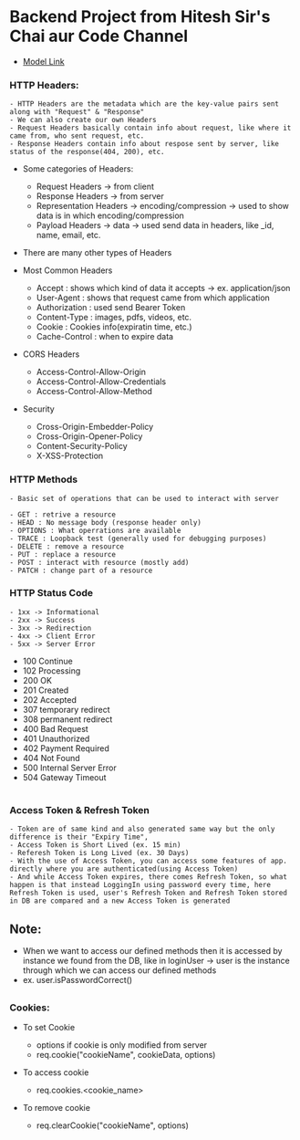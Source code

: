 # Backend Project from Hitesh Sir's Chai aur Code Channel

- [Model Link](https://app.eraser.io/workspace/YtPqZ1VogxGy1jzIDkzj)

### HTTP Headers:
    - HTTP Headers are the metadata which are the key-value pairs sent along with "Request" & "Response"
    - We can also create our own Headers
    - Request Headers basically contain info about request, like where it came from, who sent request, etc.
    - Response Headers contain info about respose sent by server, like status of the response(404, 200), etc.

- Some categories of Headers:
    - Request Headers -> from client
    - Response Headers -> from server
    - Representation Headers -> encoding/compression -> used to show data is in which encoding/compression
    - Payload Headers -> data -> used send data in headers, like _id, name, email, etc.

- There are many other types of Headers


- Most Common Headers
    - Accept : shows which kind of data it accepts -> ex. application/json
    - User-Agent : shows that request came from which application
    - Authorization : used send Bearer Token
    - Content-Type : images, pdfs, videos, etc.
    - Cookie : Cookies info(expiratin time, etc.)
    - Cache-Control : when to expire data

- CORS Headers
    - Access-Control-Allow-Origin
    - Access-Control-Allow-Credentials
    - Access-Control-Allow-Method

- Security
    - Cross-Origin-Embedder-Policy
    - Cross-Origin-Opener-Policy
    - Content-Security-Policy
    - X-XSS-Protection

### HTTP Methods
    - Basic set of operations that can be used to interact with server

    - GET : retrive a resource
    - HEAD : No message body (response header only)
    - OPTIONS : What operrations are available
    - TRACE : Loopback test (generally used for debugging purposes)
    - DELETE : remove a resource
    - PUT : replace a resource
    - POST : interact with resource (mostly add)
    - PATCH : change part of a resource

### HTTP Status Code
    - 1xx -> Informational
    - 2xx -> Success
    - 3xx -> Redirection
    - 4xx -> Client Error
    - 5xx -> Server Error

- 100 Continue          
- 102 Processing
- 200 OK
- 201 Created
- 202 Accepted
- 307 temporary redirect
- 308 permanent redirect
- 400 Bad Request
- 401 Unauthorized
- 402 Payment Required
- 404 Not Found
- 500 Internal Server Error
- 504 Gateway Timeout

#

### Access Token & Refresh Token
    - Token are of same kind and also generated same way but the only difference is their "Expiry Time",
    - Access Token is Short Lived (ex. 15 min)
    - Referesh Token is Long Lived (ex. 30 Days)
    - With the use of Access Token, you can access some features of app. directly where you are authenticated(using Access Token)
    - And while Access Token expires, there comes Refresh Token, so what happen is that instead LoggingIn using password every time, here Refresh Token is used, user's Refresh Token and Refresh Token stored in DB are compared and a new Access Token is generated


## Note:
- When we want to access our defined methods then it is accessed by instance we found from the DB, like in loginUser -> user is the instance through which we can access our defined methods
- ex. user.isPasswordCorrect()

##
### Cookies:
- To set Cookie
    - options if cookie is only modified from server
    - req.cookie("cookieName", cookieData, options)

- To access cookie
    - req.cookies.<cookie_name>

- To remove cookie
    - req.clearCookie("cookieName", options)